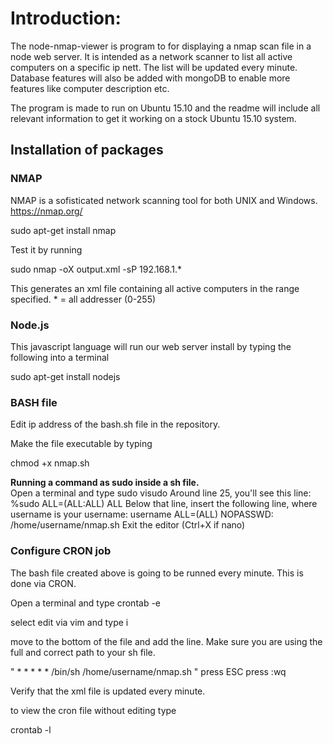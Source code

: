 <h1> Introduction: </h1>

The node-nmap-viewer is program to for displaying a nmap scan file in a node web server. It is intended as a network scanner to list all active computers on a specific ip nett. The list will be updated every minute. Database features will also be added with mongoDB to enable more features like computer description etc.

The program is made to run on Ubuntu 15.10 and the readme will include all relevant information to get it working on a stock Ubuntu 15.10 system.

<h2> Installation of packages </h2>

<h3> NMAP </h3>

NMAP is a sofisticated network scanning tool for both UNIX and Windows. https://nmap.org/

sudo apt-get install nmap

Test it by running 

sudo nmap -oX output.xml -sP 192.168.1.*

This generates an xml file containing all active computers in the range specified. * = all addresser (0-255)

<h3> Node.js </h3>
This javascript language will run our web server install by typing the following into a terminal

sudo apt-get install nodejs

<h3> BASH file </h3>

Edit ip address of the bash.sh file in the repository.

Make the file executable by typing

chmod +x nmap.sh

<b> Running a command as sudo inside a sh file. </b> <br>
Open a terminal and type 
sudo visudo 
Around line 25, you'll see this line: %sudo   ALL=(ALL:ALL) ALL
Below that line, insert the following line, where username is your username:
username  ALL=(ALL) NOPASSWD: /home/username/nmap.sh
Exit the editor (Ctrl+X if nano)

<h3> Configure CRON job </h3>

The bash file created above is going to be runned every minute. This is done via CRON.

Open a terminal and type 
crontab -e

select edit via vim and type i

move to the bottom of the file and add the line. Make sure you are using the full and correct path to your sh file.

 " * * * * * /bin/sh /home/username/nmap.sh "
press ESC 
press :wq

Verify that the xml file is updated every minute.

to view the cron file without editing type 

crontab -l





